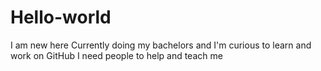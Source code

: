 # Hello-world
I am new here 
Currently doing my bachelors and I'm curious to learn and work on GitHub
I need people to help and teach me 
